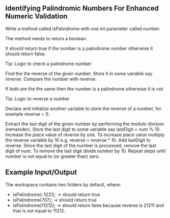 ## Identifying Palindromic Numbers For Enhanced Numeric Validation

Write a method called isPalindrome with one int parameter called number.

The method needs to return a boolean.

It should return true if the number is a palindrome number otherwise it should return false. 

Tip: Logic to check a palindrome number

Find the the reverse of the given number. Store it in some variable say reverse. Compare the number with reverse. 

If both are the the same then the number is a palindrome otherwise it is not.

Tip: Logic to reverse a number

Declare and initialize another variable to store the reverse of a number, for example reverse = 0. 

Extract the last digit of the given number by performing the modulo division (remainder). 
Store the last digit to some variable say lastDigit = num % 10. 
Increase the place value of reverse by one.
To increase place value multiply the reverse variable by 10 e.g. reverse = reverse * 10.
Add lastDigit to reverse. 
Since the last digit of the number is processed, remove the last digit of num. To remove the last digit divide number by 10. 
Repeat steps until number is not equal to (or greater than) zero. 


## Example Input/Output
The workspace contains two folders by default, where:
- isPalindrome(-1221); → should return true
- isPalindrome(707); → should return true
- isPalindrome(11212); → should return false because reverse is 21211 and that is not equal to 11212.

